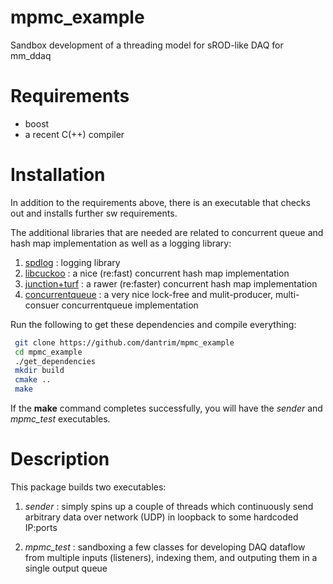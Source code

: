 # mpmc_example
Sandbox development of a threading model for sROD-like DAQ for mm_ddaq

# Requirements
* boost
* a recent C(++) compiler

# Installation

In addition to the requirements above, there is an executable that checks out and installs further sw requirements.

The additional libraries that are needed are related to concurrent queue and hash map implementation as well as 
a logging library:

1) [spdlog](https://github.com/gabime/spdlog) : logging library
2) [libcuckoo](https://github.com/efficient/libcuckoo) : a nice (re:fast) concurrent hash map implementation
3) [junction+turf](https://preshing.com/20160201/new-concurrent-hash-maps-for-cpp/) : a rawer (re:faster) concurrent hash map implementation
4) [concurrentqueue](https://github.com/cameron314/concurrentqueue) : a very nice lock-free and mulit-producer, multi-consuer concurrentqueue implementation

Run the following to get these dependencies and compile everything:

```bash
 git clone https://github.com/dantrim/mpmc_example
 cd mpmc_example
 ./get_dependencies
 mkdir build
 cmake ..
 make
```

If the **make** command completes successfully, you will have the *sender* and *mpmc_test* executables.

# Description

This package builds two executables:

1) *sender* : simply spins up a couple of threads which continuously send arbitrary data over network (UDP) in loopback to some hardcoded IP:ports

2) *mpmc_test* : sandboxing a few classes for developing DAQ dataflow from multiple inputs (listeners), indexing them, and outputing them in a single output queue
